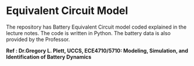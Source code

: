 # Equivalent Circuit Model



The repository has Battery Equivalent Circuit model coded explained in the lecture notes. The code is written in Python. The battery data is also provided by the Professor.

__Ref : Dr.Gregory L. Plett, UCCS, ECE4710/5710: Modeling, Simulation, and Identification of Battery Dynamics__
